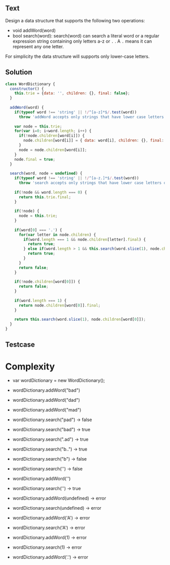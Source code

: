 ## Text
Design a data structure that supports the following two operations:
- void addWord(word)
- bool search(word): search(word) can search a literal word or a regular expression string containing only letters a-z or `.` . 
  A `.` means it can represent any one letter.
  
For simplicity the data structure will supports only lower-case letters.

## Solution
```javascript
class WordDictionary {
  constructor() {
    this.trie = {data: '', children: {}, final: false};
  }
  
  addWord(word) {
    if(typeof word !== 'string' || !/^[a-z]*$/.test(word))
      throw 'addWord accepts only strings that have lower case letters';
    
    var node = this.trie;
    for(var i=0; i<word.length; i++) {
      if(!node.children[word[i]]) {
        node.children[word[i]] = { data: word[i], children: {}, final: false };
      }
      node = node.children[word[i]];
    }
    node.final = true;
  }
  
  search(word, node = undefined) {
    if(typeof word !== 'string' || !/^[a-z.]*$/.test(word))
      throw 'search accepts only strings that have lower case letters or points';
    
    if(!node && word.length === 0) {
      return this.trie.final;
    }
    
    if(!node) {
      node = this.trie;
    }
    
    if(word[0] === '.') {
      for(var letter in node.children) {
        if(word.length === 1 && node.children[letter].final) {
          return true;
        } else if(word.length > 1 && this.search(word.slice(1), node.children[letter])) {
          return true;
        }
      }
      return false;
    }
    
    if(!node.children[word[0]]) {
      return false;
    }
    
    if(word.length === 1) {
      return node.children[word[0]].final;
    }
    
    return this.search(word.slice(1), node.children[word[0]]);
  }
}
```

## Testcase

# Complexity

- var wordDictionary = new WordDictionary();
- wordDictionary.addWord("bad")
- wordDictionary.addWord("dad")
- wordDictionary.addWord("mad")
- wordDictionary.search("pad") -> false
- wordDictionary.search("bad") -> true
- wordDictionary.search(".ad") -> true
- wordDictionary.search("b..") -> true
- wordDictionary.search("b") -> false
- wordDictionary.search('') -> false
- wordDictionary.addWord('')
- wordDictionary.search('') -> true

- wordDictionary.addWord(undefined) -> error
- wordDictionary.search(undefined) -> error
- wordDictionary.addWord('A') -> error
- wordDictionary.search('A') -> error
- wordDictionary.addWord(1) -> error
- wordDictionary.search(1) -> error
- wordDictionary.addWord('.') -> error
